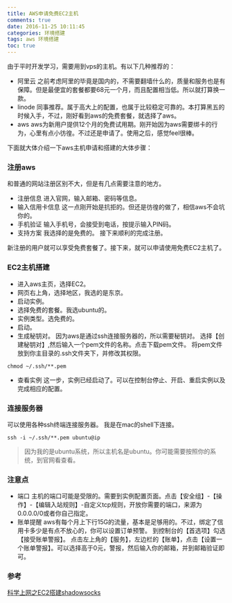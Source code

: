 ```yaml
---
title: AWS申请免费EC2主机
comments: true
date: 2016-11-25 10:11:45
categories: 环境搭建
tags: aws 环境搭建
toc: true
---
```


由于平时开发学习，需要用到vps的主机。有以下几种推荐的：
- 阿里云 之前考虑阿里的毕竟是国内的，不需要翻墙什么的，质量和服务也是有保障。但是最便宜的套餐都要68元一个月，而且配置相当低。所以就打算换一款。
- linode
同事推荐。属于高大上的配置，也属于比较稳定可靠的。本打算黑五的时候入手，不过，刚好看到aws的免费套餐，就选择了aws。
- aws aws为新用户提供12个月的免费试用期。刚开始因为aws需要绑卡的行为，心里有点小彷徨。不过还是申请了。使用之后，感觉feel很棒。

下面就大体介绍一下aws主机申请和搭建的大体步骤：
<!--more-->
### 注册aws
和普通的网站注册区别不大，但是有几点需要注意的地方。
- 注册信息
进入官网，输入邮箱、密码等信息。
- 输入信用卡信息
这一点刚开始是抗拒的。但还是彷徨的做了，相信aws不会坑你的。
- 手机验证
输入手机号，会接受到电话，按提示输入PIN码。
- 支持方案
我选择的是免费的。
接下来顺利的完成注册。

新注册的用户就可以享受免费套餐了。接下来，就可以申请使用免费EC2主机了。
### EC2主机搭建
- 进入aws主页，选择EC2。
- 网页右上角，选择地区，我选的是东京。
- 启动实例。
- 选择免费的套餐。我选ubuntu的。
- 实例类型。选免费的。
- 启动。
- 生成秘钥对。
因为aws是通过ssh连接服务器的，所以需要秘钥对。
选择【创建秘钥对】,然后输入一个pem文件的名称。点击下载pem文件。
将pem文件放到你主目录的.ssh文件夹下，并修改其权限。
```
chmod ~/.ssh/**.pem
```
- 查看实例
这一步，实例已经启动了。可以在控制台停止、开启、重启实例以及完成相应的配置。

### 连接服务器
可以使用各种ssh终端连接服务器。
我是在mac的shell下连接。
```
ssh -i ~/.ssh/**.pem ubuntu@ip
```
> 因为我的是ubuntu系统，所以主机名是ubuntu。你可能需要按照你的系统，到官网看查看。

### 注意点
- 端口
主机的端口可能是受限的。需要到实例配置页面。点击【安全组】-【操作】-【编辑入站规则】-自定义tcp规则，开放你需要的端口，来源为0.0.0.0/0或者你自己指定。
- 账单提醒
aws有每个月上下行15G的流量，基本是足够用的。不过，绑定了信用卡多少是有点不放心的，你可以设置订单预警。
到控制台的【首选项】勾选【接受账单警报】。
点击左上角的【服务】，左边栏的【账单】，点击【设置一个账单警报】。可以选择高于0元，警报，然后输入你的邮箱，并到邮箱验证即可。

### 参考
[科学上网之EC2搭建shadowsocks](https://segmentfault.com/a/1190000003101075)
